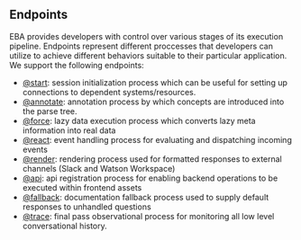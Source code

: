 ## Endpoints

EBA provides developers with control over various stages of its execution pipeline. Endpoints represent different proccesses that developers can utilize to achieve different behaviors suitable to their particular application. We support the following endpoints:

- [@start](./endpoints/Start.md): session initialization process which can be useful for setting up connections to dependent systems/resources.
- [@annotate](./endpoints/Annotate.md): annotation process by which concepts are introduced into the parse tree.
- [@force](./endpoints/Force.md): lazy data execution process which converts lazy meta information into real data
- [@react](./endpoints/React.md): event handling process for evaluating and dispatching incoming events
- [@render](./endpoints/Render.md): rendering process used for formatted responses to external channels (Slack and Watson Workspace)
- [@api](./endpoints/API.md): api registration process for enabling backend operations to be executed within frontend assets
- [@fallback](./endpoints/Fallback.md): documentation fallback process used to supply default responses to unhandled questions
- [@trace](./endpoints/Trace.md): final pass observational process for monitoring all low level conversational history.
